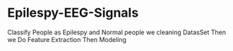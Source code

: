 # Epilespy-EEG-Signals
Classify People as Epilespy and Normal people we cleaning DatasSet Then we Do Feature Extraction Then Modeling 
